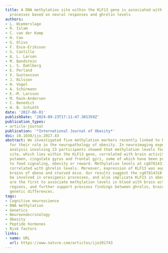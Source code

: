 ```yaml
---
title: A DNA methylation site within the KLF13 gene is associated with orexigenic
  processes based on neural responses and ghrelin levels
authors:
- L. Wiemerslage
- R. Islam
- C. van der Kamp
- H. Cao
- G. Olivo
- F. Ence-Eriksson
- S. Castillo
- A. L. Larsen
- M. Bandstein
- L. S. Dahlberg
- E. Perland
- V. Gustavsson
- J. Nilsson
- H. Vogel
- A. Schürmann
- E.-M. Larsson
- M. Rask-Andersen
- C. Benedict
- H. B. Schiöth
date: '2017-06-01'
publishDate: '2024-09-23T17:11:47.301359Z'
publication_types:
- article-journal
publication: '*International Journal of Obesity*'
doi: 10.1038/ijo.2017.43
abstract: We investigated five methylation markers recently linked to body mass index,
  for their role in the neuropathology of obesity. In neuroimaging experiments, our
  analysis involving 23 participants showed that methylation levels for the cg07814318
  site, which lies within the KLF13 gene, correlated with brain activity in the claustrum,
  putamen, cingulate gyrus and frontal gyri, some of which have been previously associated
  to food signaling, obesity or reward. Methylation levels at cg07814318 also positively
  correlated with ghrelin levels. Moreover, expression of KLF13 was augmented in the
  brains of obese and starved mice. Our results suggest the cg07814318 site could
  be involved in orexigenic processes, and also implicate KLF13 in obesity. Our findings
  are the first to associate methylation levels in blood with brain activity in obesity-related
  regions, and further support previous findings between ghrelin, brain activity and
  genetic differences.
tags:
- Cognitive neuroscience
- DNA methylation
- Genetics
- Neuroendocrinology
- Obesity
- Peptide hormones
- Risk factors
links:
- name: URL
  url: https://www.nature.com/articles/ijo201743
---
```

